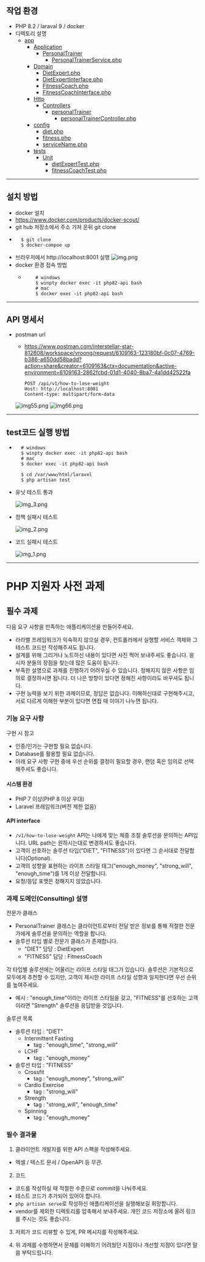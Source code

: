 ## 작업 환경

- PHP 8.2 / laraval 9 / docker
- 디렉토리 설명
  - [app](laravel%2Fapp)
    - [Application](laravel%2Fapp%2FApplication)
      - [PersonalTrainer](laravel%2Fapp%2FApplication%2FPersonalTrainer)
        - [PersonalTrainerService.php](laravel%2Fapp%2FApplication%2FPersonalTrainer%2FPersonalTrainerService.php)
    - [Domain](laravel%2Fapp%2FDomain)
      - [DietExpert.php](laravel%2Fapp%2FDomain%2FDietExpert.php)
      - [DietExpertInterface.php](laravel%2Fapp%2FDomain%2FDietExpertInterface.php)
      - [FitnessCoach.php](laravel%2Fapp%2FDomain%2FFitnessCoach.php)
      - [FitnessCoachInterface.php](laravel%2Fapp%2FDomain%2FFitnessCoachInterface.php)
    - [Http](laravel%2Fapp%2FHttp)
      - [Controllers](laravel%2Fapp%2FHttp%2FControllers)
        - [personalTrainer](laravel%2Fapp%2FHttp%2FControllers%2FpersonalTrainer)
          - [personalTrainerController.php](laravel%2Fapp%2FHttp%2FControllers%2FpersonalTrainer%2FpersonalTrainerController.php)
    - [config](laravel%2Fconfig)
      - [diet.php](laravel%2Fconfig%2Fdiet.php)
      - [fitness.php](laravel%2Fconfig%2Ffitness.php)
      - [serviceName.php](laravel%2Fconfig%2FserviceName.php)
    - [tests](laravel%2Ftests)
      - [Unit](laravel%2Ftests%2FUnit)
        - [dietExpertTest.php](laravel%2Ftests%2FUnit%2FdietExpertTest.php)
        - [fitnessCoachTest.php](laravel%2Ftests%2FUnit%2FfitnessCoachTest.php)

---

## 설치 방법

- docker 설치
- https://www.docker.com/products/docker-scout/
- git hub 저장소에서 주소 가져 온뒤 git clone
- ```shell
    $ git clone
    $ docker-compoe up
- 브라우저에서 http://localhost:8001 실행
  ![img.png](readmeImg/img.png)
- docker 환경 접속 방법
  - ```shell
        # windows
        $ winpty docker exec -it php82-api bash
        # mac
        $ docker exec -it php82-api bash
    ```
---

## API 명세서

- postman url
    - https://www.postman.com/interstellar-star-812608/workspace/vroong/request/6109163-123180bf-0c07-4769-b386-a650dd58badd?action=share&creator=6109163&ctx=documentation&active-environment=6109163-2862fcbd-01d1-4040-8ba7-4a1dd42522fa

      ```
      POST /api/v1/how-to-lose-weight
      Host: http://localhost:8001
      Content-type: multipart/form-data
      ```
    ![img55.png](readmeImg/img55.png) 
    ![img66.png](readmeImg/img66.png)
---

## test코드 실행 방법
- ```shell
    # windows
    $ winpty docker exec -it php82-api bash
    # mac
    $ docker exec -it php82-api bash
    
    $ cd /var/www/html/laravel
    $ php artisan test
    ```
- 유닛 테스트 통과

    ![img_3.png](readmeImg/img_3.png)

- 정책 실패시 테스트

    ![img_2.png](readmeImg/img_2.png)

- 코드 실패시 테스트

    ![img_1.png](readmeImg/img_1.png)

---

# PHP 지원자 사전 과제

## 필수 과제

다음 요구 사항을 만족하는 애플리케이션을 만들어주세요.

- 라라벨 프레임워크가 익숙하지 않으실 경우, 컨트롤러에서 실행할 서비스 객체와 그 테스트 코드만 작성해주셔도 됩니다.
- 설계를 위해 그리거나 노트하신 내용이 있다면 사진 찍어 보내주셔도 좋습니다. 응시자 분들의 장점을 찾는데 많은 도움이 됩니다.
- 부족한 설명으로 과제를 진행하기 어려우실 수 있습니다. 정해지지 않은 사항은 임의로 결정하시면 됩니다. 더 나은 방향이 있다면 정해진 사항이라도 바꾸셔도 됩니다.
- 구현 능력을 보기 위한 과제이므로, 정답은 없습니다. 이해하신대로 구현해주시고, 서로 다르게 이해한 부분이 있다면 면접 때 이야기 나누면 됩니다.

### 기능 요구 사항

구현 시 참고

- 인증/인가는 구현할 필요 없습니다.
- Database를 활용할 필요 없습니다.
- 아래 요구 사항 구현 중에 우선 순위를 결정이 필요할 경우, 랜덤 혹은 임의로 선택해주셔도 좋습니다.

#### 시스템 환경

- PHP 7 이상(PHP 8 이상 우대)
- Laravel 프레임워크(버전 제한 없음)

#### API interface

- `/v1/how-to-lose-weight` API는 나에게 맞는 체중 조절 솔루션을 문의하는 API입니다. URL path는 원하시는대로 변경하셔도 좋습니다.
- 고객이 선호하는 솔루션 타입("DIET", "FITNESS")이 있다면 그 순서대로 전달합니다(Optional).
- 고객의 성향을 표현하는 라이프 스타일 태그("enough_money", "strong_will", "enough_time")를 1개 이상 전달합니다.
- 요청/응답 포맷은 정해지지 않았습니다.

### 과제 도메인(Consulting) 설명

전문가 클래스

- PersonalTrainer 클래스는 클라이언트로부터 전달 받은 정보를 통해 적절한 전문가에게 솔루션을 문의하는 역할을 합니다.
- 솔루션 타입 별로 전문가 클래스가 존재합니다.
    - "DIET" 담당 : DietExpert
    - "FITNESS" 담당 : FitnessCoach

각 타입별 솔루션에는 어울리는 라이프 스타일 태그가 있습니다.
솔루션은 기본적으로 모두에게 추천할 수 있지만, 고객이 제시한 라이프 스타일 성향과 일치한다면 우선 순위를 높여주세요.

- 예시 : "enough_time"이라는 라이프 스타일을 갖고, "FITNESS"를 선호하는 고객이라면 "Strength" 솔루션을 응답받을 것입니다.

솔루션 목록

- 솔루션 타입 : "DIET"
    - Intermittent Fasting
        - tag : "enough_time", "strong_will"
    - LCHF
        - tag : "enough_money"
- 솔루션 타입 : "FITNESS"
    - Crossfit
        - tag : "enough_money", "strong_will"
    - Cardio Exercise
        - tag : "strong_will"
    - Strength
        - tag : "strong_will", "enough_time"
    - Spinning
        - tag : "enough_money"

### 필수 결과물

1. 클라이언트 개발자를 위한 API 스펙을 작성해주세요.

- 엑셀 / 텍스트 문서 / OpenAPI 등 무관.

2. 코드

- 코드를 작성하실 때 적절한 수준으로 commit을 나눠주세요.
- 테스트 코드가 추가되어 있어야 합니다.
- `php artisan serve`로 작성하신 애플리케이션을 실행해보길 희망합니다.
- vendor를 제외한 디렉토리를 압축해서 보내주세요. 개인 코드 저장소에 올려 링크를 주시는 것도 좋습니다.

3. 저희가 코드 리뷰할 수 있게, PR 메시지를 작성해주세요.

4. 위 과제를 수행하면서 문제를 이해하기 어려웠던 지점이나 개선할 지점이 있다면 말씀 부탁드립니다.